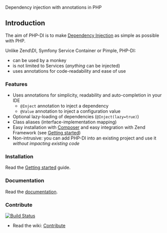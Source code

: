 Dependency injection with annotations in PHP

## Introduction

The aim of PHP-DI is to make [Dependency Injection](http://en.wikipedia.org/wiki/Dependency_injection)
as simple as possible with PHP.

Unlike Zend\DI, Symfony Service Container or Pimple, PHP-DI:

* can be used by a monkey
* is not limited to Services (_anything_ can be injected)
* uses annotations for code-readability and ease of use


### Features

* Uses annotations for simplicity, readability and auto-completion in your IDE
    * `@Inject` annotation to inject a dependency
    * `@Value` annotation to inject a configuration value
* Optional lazy-loading of dependencies (`@Inject(lazy=true)`)
* Class aliases (interface-implementation mapping)
* Easy installation with [Composer](http://getcomposer.org/doc/00-intro.md) and easy integration with Zend Framework (see [Getting started](doc/getting-started))
* Non-intrusive: you can add PHP-DI into an existing project and use it *without impacting existing code*


### Installation

Read the [Getting started](doc/getting-started) guide.


### Documentation

Read the [documentation](doc/).


### Contribute

[![Build Status](https://secure.travis-ci.org/mnapoli/PHP-DI.png)](http://travis-ci.org/mnapoli/PHP-DI)

* Read the wiki: [Contribute](doc/contribute)
